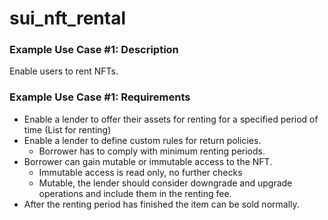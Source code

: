 # sui_nft_rental

### Example Use Case #1: Description

Enable users to rent NFTs.

### Example Use Case #1: Requirements

- Enable a lender to offer their assets for renting for a specified period of time (List for renting)
- Enable a lender to define custom rules for return policies.
  - Borrower has to comply with minimum renting periods.
- Borrower can gain mutable or immutable access to the NFT.
  - Immutable access is read only, no further checks
  - Mutable, the lender should consider downgrade and upgrade operations and include them in the renting fee.
- After the renting period has finished the item can be sold normally.

